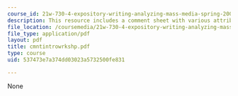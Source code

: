 ```yaml
---
course_id: 21w-730-4-expository-writing-analyzing-mass-media-spring-2001
description: This resource includes a comment sheet with various attributes.
file_location: /coursemedia/21w-730-4-expository-writing-analyzing-mass-media-spring-2001/537473e7a374dd03023a5732500fe831_cmntintrowrkshp.pdf
file_type: application/pdf
layout: pdf
title: cmntintrowrkshp.pdf
type: course
uid: 537473e7a374dd03023a5732500fe831

---
```

None